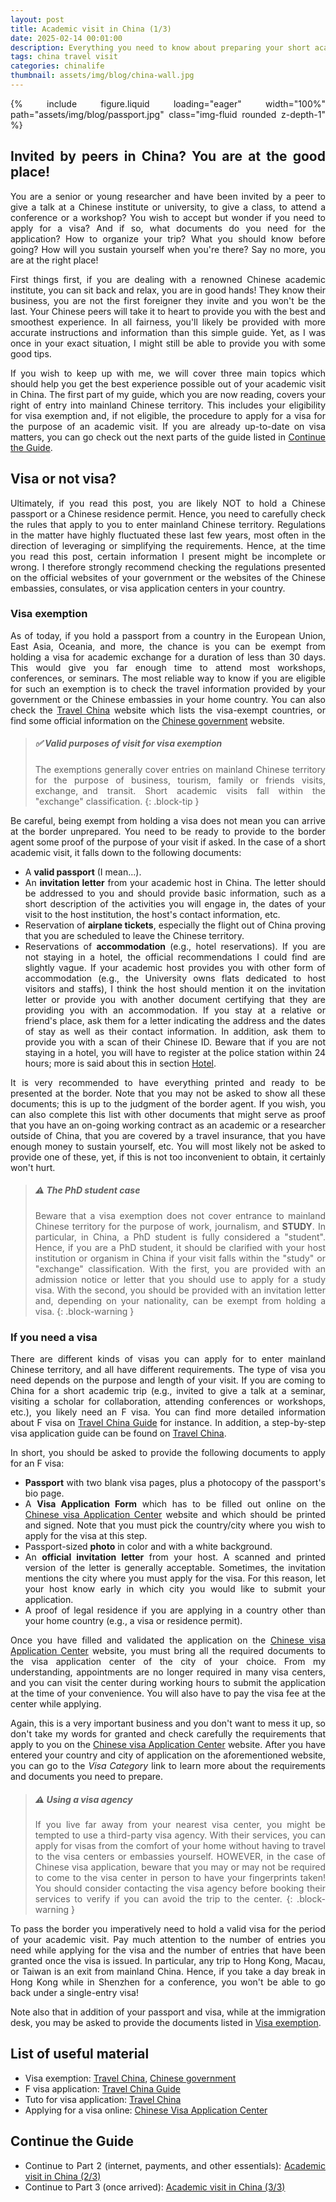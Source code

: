 ```yaml
---
layout: post
title: Academic visit in China (1/3)
date: 2025-02-14 00:01:00
description: Everything you need to know about preparing your short academic visit in China. Part 1/3 - Introduction and visa.
tags: china travel visit
categories: chinalife
thumbnail: assets/img/blog/china-wall.jpg
---
```


<style>body {text-align: justify}</style>

{% include figure.liquid loading="eager" width="100%" path="assets/img/blog/passport.jpg" class="img-fluid rounded z-depth-1" %} 

## Invited by peers in China? You are at the good place!

You are a senior or young researcher and have been invited by a peer to give a 
talk at a Chinese institute or university, to give a class, to attend a 
conference or a workshop? You wish to accept but wonder if you need to apply 
for a visa? And if so, what documents do you need for the application? How to 
organize your trip? What you should know before going? How will you sustain 
yourself when you're there? Say no more, you are at the right place!

First things first, if you are dealing with a renowned Chinese academic 
institute, you can sit back and relax, you are in good hands! They know their 
business, you are not the first foreigner they invite and you won't be the 
last. Your Chinese peers will take it to heart to provide you with the best and
smoothest experience. In all fairness, you'll likely be provided with more 
accurate instructions and information than this simple guide. Yet, as I was
once in your exact situation, I might still be able to provide you with some 
good tips.

If you wish to keep up with me, we will cover three main topics which should
help you get the best experience possible out of your academic visit in China. 
The first part of my guide, which you are now reading,
covers your right of entry into mainland Chinese territory. This 
includes your eligibility for visa exemption and, if not eligible, the 
procedure to apply for a visa for the purpose of an academic visit. If you are
already up-to-date on visa matters, you can go check out the next parts of the
guide listed in [Continue the Guide](#continue-the-guide).

## Visa or not visa?

Ultimately, if you read this post, you are likely NOT to hold a Chinese
passport or a Chinese residence permit. Hence, you need to carefully check the rules that apply to you to enter mainland Chinese territory. Regulations in the matter have highly fluctuated these last few years, most often in the direction of leveraging or simplifying the requirements. Hence, at the time you read this post, certain information I present might be incomplete or wrong. I therefore strongly recommend checking the regulations presented on the official websites of your government or the websites of the Chinese embassies, consulates, or visa application centers in your country.

### Visa exemption

As of today, if you hold a passport from a country in the European Union, East 
Asia, Oceania, and more, the chance is you can be exempt from holding a visa 
for academic exchange for a duration of less than 30 days. This would give you
far enough time to attend most workshops, conferences, or seminars. The most 
reliable way to know if you are eligible for such an exemption is to check the
travel information provided by your government or the Chinese embassies in your
home country. You can also check the [Travel 
China](https://travelchina.guide/visa/free) website which lists the visa-exempt
countries, or find some official information on the [Chinese 
government](https://www.mfa.gov.cn/wjbzwfwpt/kzx/tzgg/202411/t20241130_11535783.html) website. 

> ##### ✅ Valid purposes of visit for visa exemption
>
> The exemptions generally cover entries on mainland Chinese territory for the purpose of business, tourism, family or friends visits, exchange, and transit. Short academic visits fall within the "exchange" classification.
{: .block-tip }

Be careful, being exempt from holding a visa does not mean you can arrive at 
the border unprepared. You need to be ready to provide to the border agent some 
proof of the purpose of your visit if asked. In the case of a short academic 
visit, it falls down to the following documents:
  - A **valid passport** (I mean...).
  - An **invitation letter** from your academic host in China. The letter 
    should be addressed to you and should provide basic information, such as a 
    short description of the activities you will engage in, the dates of your 
    visit to the host institution, the host's contact information, etc.
  - Reservation of **airplane tickets**, especially the flight out of China
    proving that you are scheduled to leave the Chinese territory.
  - Reservations of **accommodation** (e.g., hotel reservations). If you are 
    not staying in a hotel, the official recommendations I could 
    find are slightly vague. If your academic host provides you with other form 
    of accommodation (e.g., the University owns flats dedicated to host 
    visitors and staffs), I think the host should mention it on the invitation letter 
    or provide you with another document certifying that they are providing you 
    with an accommodation. If you stay at a 
    relative or friend's place, ask them for a letter indicating the address 
    and the dates of stay as well as their contact information. In addition, 
    ask them to provide you with a scan of their Chinese ID. Beware that if you
    are not staying in a hotel, you will have to register at the police station
    within 24 hours; more is said about this in section [Hotel](https://bvieuble.me/blog/2025/chinavisit3/#hotel).

It is very recommended to have everything printed and ready to be presented at
the border. Note that you may not be asked to show all these 
documents; this is up to the judgment of the border agent.
If you wish, you can also complete this list with other documents that might 
serve as proof that you have an on-going working contract as an academic
or a researcher outside of China, that you are covered by a travel insurance,
that you have enough money to sustain yourself, etc. You will most likely not
be asked to provide one of these, yet, if this is not too inconvenient to 
obtain, it certainly won't hurt.


> ##### ⚠️ The PhD student case
>
> Beware that a visa exemption does not cover entrance to mainland Chinese territory for the purpose of work, journalism, and **STUDY**. In particular, in China, a PhD student is fully considered a "student". Hence, if you are a PhD student, it should be clarified with your host institution or organism in China if your visit falls within the "study" or "exchange" classification. With the first, you are provided with an admission notice or letter that you should use to apply for a study visa. With the second, you should be provided with an invitation letter and, depending on your nationality, can be exempt from holding a visa.
{: .block-warning }

### If you need a visa

There are different kinds of visas you can apply for to enter mainland Chinese territory, and all have different requirements. The type of visa you need depends on the purpose and length of your visit. If you are coming to China for a short academic trip (e.g., invited to give a talk at a seminar, visiting a scholar for collaboration, attending conferences or workshops, etc.), you likely need an F visa. You can find more detailed information about F visa on [Travel China Guide](https://www.travelchinaguide.com/embassy/visa/f-visa.htm) for instance. In addition, a step-by-step visa application guide can be found on [Travel China](https://travelchina.guide/visa/application).

In short, you should be asked to provide the following documents to apply for an F visa:
  - **Passport** with two blank visa pages, plus a photocopy of the passport's bio page.
  - A **Visa Application Form** which has to be filled out online on the [Chinese visa Application Center](https://bio.visaforchina.cn/) website and which should be printed and signed. Note that you must pick the country/city where you wish to apply for the visa at this step.
  - Passport-sized **photo** in color and with a white background.
  - An **official invitation letter** from your host. A scanned and printed version of the letter is generally acceptable. Sometimes, the invitation mentions the city where you must apply for the visa. For this reason, let your host know early in which city you would like to submit your application. 
  - A proof of legal residence if you are applying in a country other than your home country (e.g., a visa or residence permit).

Once you have filled and validated the application on the [Chinese visa 
Application Center](https://bio.visaforchina.cn/) website, you must bring all 
the required documents to the visa application center of the city of your 
choice. From my understanding, appointments are no longer required in many visa
centers, and you can visit the center during working hours to submit the 
application at the time of your convenience. You will also have to pay the visa
fee at the center while applying.

Again, this is a very important business and you don't want to mess it up, so 
don't take my words for granted and check carefully the requirements that apply
to you on the [Chinese visa Application Center](https://bio.visaforchina.cn/) 
website. After you have entered your country and city of application on the 
aforementioned website, you can go to the *Visa Category* link to learn more 
about the requirements and documents you need to prepare.


> ##### ⚠️ Using a visa agency
>
> If you live far away from your nearest visa center, you might be tempted to 
> use a third-party visa agency. With their services, you can apply for visas from
> the comfort of your home without having to travel to the visa centers or embassies yourself.
> HOWEVER, in the case of Chinese visa application, beware that you may or may not be required to come to the visa 
> center in person to have your fingerprints taken! You should consider 
> contacting the visa agency before booking their services to verify if you can
> avoid the trip to the center.
{: .block-warning }


To pass the border you imperatively need to hold a valid visa for the period
of your academic visit. Pay much attention to the number of entries you need
while applying for the visa and the number of entries that have been granted
once the visa is issued. In particular, any trip to Hong Kong, Macau, or Taiwan
is an exit from mainland China. Hence, if you take a day break in Hong Kong 
while in Shenzhen for a conference, you won't be able to go back under a
single-entry visa!

Note also that in addition of your passport and
visa, while at the immigration desk, you may be asked to provide the 
documents listed in 
[Visa exemption](#visa-exemption).


## List of useful material

  - Visa exemption: [Travel China](https://travelchina.guide/visa/free), [Chinese government](https://www.mfa.gov.cn/wjbzwfwpt/kzx/tzgg/202411/t20241130_11535783.html)
  - F visa application: [Travel China Guide](https://www.travelchinaguide.com/embassy/visa/f-visa.htm)
  - Tuto for visa application: [Travel China](https://travelchina.guide/visa/application)
  - Applying for a visa online: [Chinese Visa Application Center](https://bio.visaforchina.cn)



## Continue the Guide

  - Continue to Part 2 (internet, payments, and other essentials): [Academic visit in China (2/3)](https://bvieuble.me/blog/2025/chinavisit2)
  - Continue to Part 3 (once arrived): [Academic visit in China (3/3)](https://bvieuble.me/blog/2025/chinavisit3)
